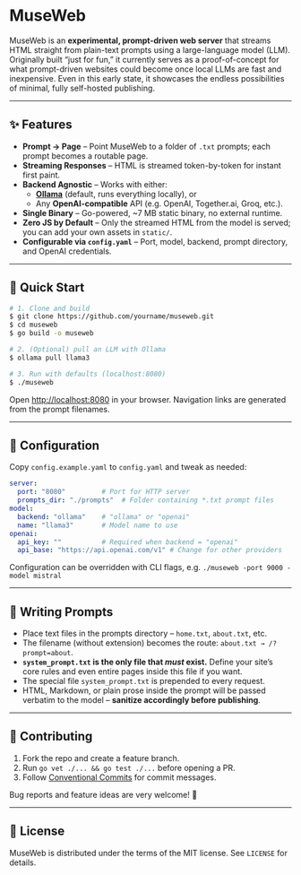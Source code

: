 # MuseWeb

MuseWeb is an **experimental, prompt-driven web server** that streams HTML straight from plain-text prompts using a large-language model (LLM). Originally built “just for fun,” it currently serves as a proof-of-concept for what prompt-driven websites could become once local LLMs are fast and inexpensive. Even in this early state, it showcases the endless possibilities of minimal, fully self-hosted publishing.

---

## ✨ Features

* **Prompt → Page** – Point MuseWeb to a folder of `.txt` prompts; each prompt becomes a routable page.
* **Streaming Responses** – HTML is streamed token-by-token for instant first paint.
* **Backend Agnostic** – Works with either:
  * **[Ollama](https://ollama.ai/)** (default, runs everything locally), or
  * Any **OpenAI-compatible** API (e.g. OpenAI, Together.ai, Groq, etc.).
* **Single Binary** – Go-powered, ~7 MB static binary, no external runtime.
* **Zero JS by Default** – Only the streamed HTML from the model is served; you can add your own assets in `static/`.
* **Configurable via `config.yaml`** – Port, model, backend, prompt directory, and OpenAI credentials.

---

## 🚀 Quick Start

```bash
# 1. Clone and build
$ git clone https://github.com/yourname/museweb.git
$ cd museweb
$ go build -o museweb

# 2. (Optional) pull an LLM with Ollama
$ ollama pull llama3

# 3. Run with defaults (localhost:8080)
$ ./museweb
```

Open <http://localhost:8080> in your browser. Navigation links are generated from the prompt filenames.

---

## 🔧 Configuration

Copy `config.example.yaml` to `config.yaml` and tweak as needed:

```yaml
server:
  port: "8080"         # Port for HTTP server
  prompts_dir: "./prompts"  # Folder containing *.txt prompt files
model:
  backend: "ollama"    # "ollama" or "openai"
  name: "llama3"       # Model name to use
openai:
  api_key: ""          # Required when backend = "openai"
  api_base: "https://api.openai.com/v1" # Change for other providers
```

Configuration can be overridden with CLI flags, e.g. `./museweb -port 9000 -model mistral`

---

## 📝 Writing Prompts

* Place text files in the prompts directory – `home.txt`, `about.txt`, etc.
* The filename (without extension) becomes the route: `about.txt → /?prompt=about`.
* **`system_prompt.txt` is the only file that *must* exist.** Define your site’s core rules and even entire pages inside this file if you want.
* The special file `system_prompt.txt` is prepended to every request.
* HTML, Markdown, or plain prose inside the prompt will be passed verbatim to the model – **sanitize accordingly before publishing**.

---

## 🤝 Contributing

1. Fork the repo and create a feature branch.
2. Run `go vet ./... && go test ./...` before opening a PR.
3. Follow [Conventional Commits](https://www.conventionalcommits.org/) for commit messages.

Bug reports and feature ideas are very welcome! 🙏

---

## 📜 License

MuseWeb is distributed under the terms of the MIT license. See `LICENSE` for details.
